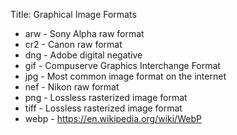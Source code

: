 Title: Graphical Image Formats

- arw - Sony Alpha raw format
- cr2 - Canon raw format
- dng - Adobe digital negative
- gif - Compuserve Graphics Interchange Format
- jpg - Most common image format on the internet
- nef - Nikon raw format
- png - Lossless rasterized image format
- tiff - Lossless rasterized image format
- webp - https://en.wikipedia.org/wiki/WebP
